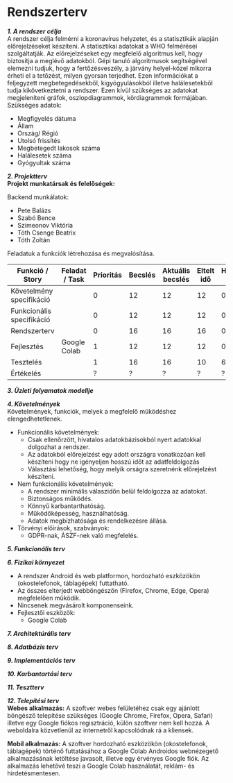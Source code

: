 # Rendszerterv

***1. A rendszer célja***<br>
A rendszer célja felmérni a koronavírus helyzetet, és a statisztikák alapján előrejelzéseket készíteni. A statisztikai adatokat a WHO felmérései szolgáltatják. Az előrejelzéseket egy megfelelő algoritmus kell, hogy biztosítja a meglévő adatokból. Gépi tanuló algoritmusok segítségével elemezni tudjuk, hogy a fertőzésveszély, a járvány helyel-közel mikorra érheti el a tetőzést, milyen gyorsan terjedhet. Ezen információkat a feljegyzett megbetegedésekből, kigyógyulásokból illetve halálesetekből tudja kikövetkeztetni a rendszer. Ezen kívül szükséges az adatokat megjeleníteni gráfok, oszlopdiagrammok, kördiagrammok formájában.  
Szükséges adatok: 
- Megfigyelés dátuma
- Állam
- Ország/ Régió
- Utolsó frissítés
- Megbetegedt lakosok száma
- Halálesetek száma
- Gyógyultak száma

***2. Projektterv***<br>
**Projekt munkatársak és felelőségek:**

Backend munkálatok: 
- Pete Balázs
- Szabó Bence
- Szimeonov Viktória
- Tóth Csenge Beatrix
- Tóth Zoltán

Feladatuk a funkciók létrehozása és megvalósítása.

| Funkció / Story | Feladat / Task | Prioritás | Becslés | Aktuális becslés | Eltelt idő | Hátralévő idő |
|-----------------|----------------|-----------|---------|------------------|------------|---------------|
| Követelmény specifikáció | | 0 | 12 | 12 | 12 | 0 |
| Funkcionális specifikáció | | 0 | 12 | 12 | 12 | 0 |
| Rendszerterv | | 0 | 16 | 16 | 16 | 0 |
| Fejlesztés | Google Colab | 1 | 12 | 12 | 12 | 0 |
| Tesztelés | | 1 | 16 | 16 | 10 | 6 |
| Értékelés | | ? | ? | ? | ? | ? |

***3. Üzleti folyamatok modellje***<br>

***4. Követelmények***<br>
Követelmények, funkciók, melyek a megfelelő működéshez elengedhetetlenek.
- Funkcionális követelmények:
  - Csak ellenőrzött, hivatalos adatokbázisokból nyert adatokkal dolgozhat a rendszer.
  - Az adatokból előrejelzést egy adott országra vonatkozóan kell készíteni hogy ne igényeljen hosszú időt az adatfeldolgozás
  - Választási lehetőség, hogy melyik orságra szeretnénk előrejelzést készíteni.
- Nem funkcionális követelmények:
  - A rendszer minimális válaszidőn belül feldolgozza az adatokat.
  - Biztonságos működés.
  - Könnyű karbantarthatóság.
  - Működőképesség, használhatóság.
  - Adatok megbízhatósága és rendelkezésre állása.
- Törvényi előírások, szabványok:
  - GDPR-nak, ÁSZF-nek való megfelelés.

***5. Funkcionális terv***<br>

***6. Fizikai környezet***<br>
  
- A rendszer Android és web platformon, hordozható eszközökön (okostelefonok, táblagépek) futtatható.
- Az összes elterjedt webböngészőn (Firefox, Chrome, Edge, Opera) megfelelően működik.
- Nincsenek megvásárolt komponenseink.
- Fejlesztői eszközök:
  - Google Colab

***7. Architektúrális terv***<br>

***8. Adatbázis terv***<br>

***9. Implementációs terv***<br>

***10. Karbantartási terv***<br>

***11. Tesztterv***<br>

***12. Telepítési terv***<br>
**Webes alkalmazás:**
    A szoftver webes felületéhez csak egy ajánlott böngésző telepítése szükséges (Google Chrome, Firefox, Opera, Safari) illetve egy Google fiókos regisztráció, külön szoftver nem kell hozzá. A weboldalra közvetlenül az internetről kapcsolódnak rá a kliensek.
    
**Mobil alkalmazás:**
    A szoftver hordozható eszközökön (okostelefonok, táblagépek) történő futtatásához a Google Colab Androidos webnézegető alkalmazásának letöltése javasolt, illetve egy érvényes Google fiók. Az alkalmazás lehetővé teszi a Google Colab használatát, reklám- és hirdetésmentesen.
